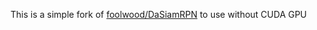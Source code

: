 This is a simple fork of [foolwood/DaSiamRPN](https://github.com/foolwood/DaSiamRPN) to use without CUDA GPU
